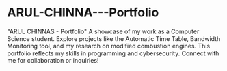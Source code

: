 # ARUL-CHINNA---Portfolio
"ARUL CHINNAS - Portfolio" A showcase of my work as a Computer Science student. Explore projects like the Automatic Time Table, Bandwidth Monitoring tool, and my research on modified combustion engines. This portfolio reflects my skills in programming and cybersecurity. Connect with me for collaboration or inquiries!
